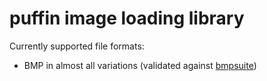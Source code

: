 

# puffin image loading library

Currently supported file formats:

* BMP in almost all variations (validated against [bmpsuite](https://github.com/jsummers/bmpsuite))

